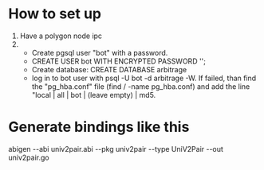 # How to set up

1. Have a polygon node ipc
2. 
    - Create pgsql user "bot" with a password.
    - CREATE USER bot WITH ENCRYPTED PASSWORD '';
    - Create database: CREATE DATABASE arbitrage
    - log in to bot user with psql -U bot -d arbitrage -W.
     If failed, than find the "pg_hba.conf" file (find / -name pg_hba.conf) and add the line "local | all | bot | (leave empty) | md5.


# Generate bindings like this

abigen  --abi univ2pair.abi --pkg univ2pair --type UniV2Pair --out univ2pair.go

